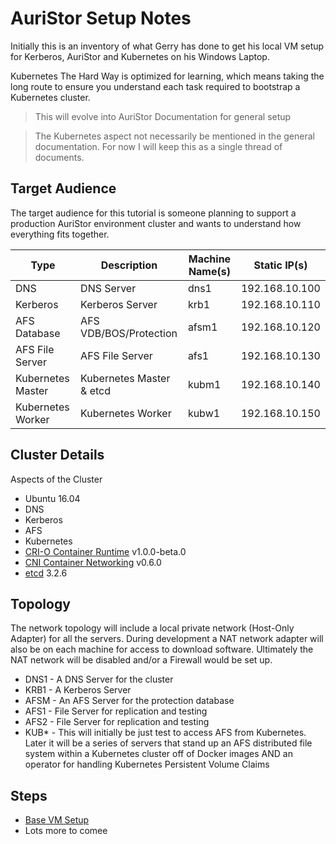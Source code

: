 # AuriStor Setup Notes

Initially this is an inventory of what Gerry has done to get his local VM setup for Kerberos, AuriStor and Kubernetes  on his Windows Laptop.

Kubernetes The Hard Way is optimized for learning, which means taking the long route to ensure you understand each task required to bootstrap a Kubernetes cluster.

> This will evolve into AuriStor Documentation for general setup

> The Kubernetes aspect not necessarily be mentioned in the general documentation.  For now I will keep this as a single thread of documents.

## Target Audience

The target audience for this tutorial is someone planning to support a production AuriStor environment cluster and wants to understand how everything fits together.


| Type | Description | Machine Name(s) | Static IP(s) |
| --- | --- | --- | --- |
| DNS | DNS Server | dns1 | 192.168.10.100 |
| Kerberos | Kerberos Server| krb1 | 192.168.10.110 |
| AFS Database | AFS VDB/BOS/Protection | afsm1 | 192.168.10.120 |
| AFS File Server | AFS File Server | afs1 | 192.168.10.130 |
| Kubernetes Master | Kubernetes Master & etcd | kubm1 | 192.168.10.140 |
| Kubernetes Worker | Kubernetes Worker | kubw1 | 192.168.10.150 |



## Cluster Details

Aspects of the Cluster 

* Ubuntu 16.04
* DNS
* Kerberos
* AFS
* Kubernetes
* [CRI-O Container Runtime](https://github.com/kubernetes-incubator/cri-o) v1.0.0-beta.0
* [CNI Container Networking](https://github.com/containernetworking/cni) v0.6.0
* [etcd](https://github.com/coreos/etcd) 3.2.6


## Topology

The network topology will include a local private network (Host-Only Adapter) for all the servers.  During development a NAT network adapter will also be on each machine for access to download software.  Ultimately the NAT network will be disabled and/or a Firewall would be set up.

* DNS1 - A DNS Server for the cluster
* KRB1 - A Kerberos Server
* AFSM - An AFS Server for the protection database
* AFS1 - File Server for replication and testing
* AFS2 - File Server for replication and testing
* KUB* - This will initially be just test to access AFS from Kubernetes.  Later it will be a series of servers that stand up an AFS distributed file system within a Kubernetes cluster off of Docker images AND an operator for handling Kubernetes Persistent Volume Claims

## Steps

* [Base VM Setup](base-vm.md)
* Lots more to comee
